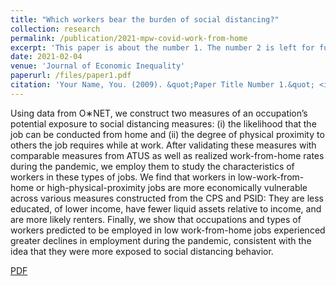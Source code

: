 ```yaml
---
title: "Which workers bear the burden of social distancing?"
collection: research
permalink: /publication/2021-mpw-covid-work-from-home
excerpt: 'This paper is about the number 1. The number 2 is left for future work.'
date: 2021-02-04
venue: 'Journal of Economic Inequality'
paperurl: /files/paper1.pdf
citation: 'Your Name, You. (2009). &quot;Paper Title Number 1.&quot; <i>Journal 1</i>. 1(1).'
---
```

Using data from O∗NET, we construct two measures of an occupation’s potential exposure to social distancing measures: (i) the likelihood that the job can be conducted from home and (ii) the degree of physical proximity to others the job requires while at work. After validating these measures with comparable measures from ATUS as well as realized work-from-home rates during the pandemic, we employ them to study the characteristics of workers in these types of jobs. We find that workers in low-work-from-home or high-physical-proximity jobs are more economically vulnerable across various measures constructed from the CPS and PSID: They are less educated, of lower income, have fewer liquid assets relative to income, and are more likely renters. Finally, we show that occupations and types of workers predicted to be employed in low work-from-home jobs experienced greater declines in employment during the pandemic, consistent with the idea that they were more exposed to social distancing behavior.


[PDF](files/paper1.pdf)
